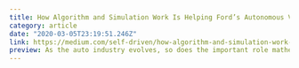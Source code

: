 ```yaml
---
title: How Algorithm and Simulation Work Is Helping Ford’s Autonomous Vehicle Operations
category: article
date: "2020-03-05T23:19:51.246Z"
link: https://medium.com/self-driven/how-algorithm-and-simulation-work-is-helping-fords-autonomous-vehicle-operations-5259fafd552
preview: As the auto industry evolves, so does the important role mathematics plays in driving the changes it is experiencing. Advancements in sensing and perception, control, communications and other key areas have created an increased need for talent specializing in software and engineering.
---
```

